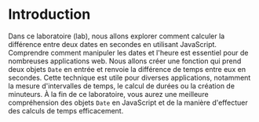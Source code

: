 # Introduction

Dans ce laboratoire (lab), nous allons explorer comment calculer la différence entre deux dates en secondes en utilisant JavaScript. Comprendre comment manipuler les dates et l'heure est essentiel pour de nombreuses applications web. Nous allons créer une fonction qui prend deux objets `Date` en entrée et renvoie la différence de temps entre eux en secondes. Cette technique est utile pour diverses applications, notamment la mesure d'intervalles de temps, le calcul de durées ou la création de minuteurs. À la fin de ce laboratoire, vous aurez une meilleure compréhension des objets `Date` en JavaScript et de la manière d'effectuer des calculs de temps efficacement.
